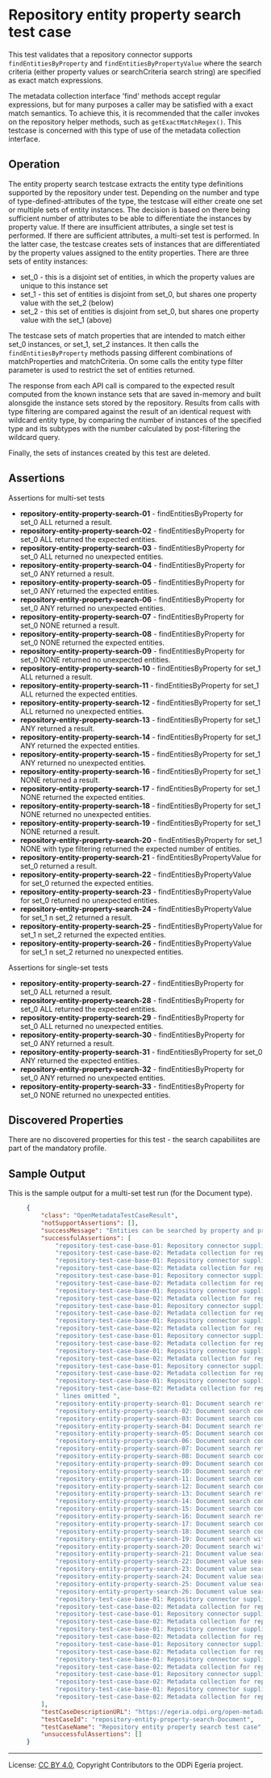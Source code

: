 <!-- SPDX-License-Identifier: CC-BY-4.0 -->
<!-- Copyright Contributors to the ODPi Egeria project. -->

# Repository entity property search test case

This test validates that a repository connector supports `findEntitiesByProperty` and `findEntitiesByPropertyValue` where the
search criteria (either property values or searchCriteria search string) are specified as exact match expressions.

The metadata collection interface 'find' methods accept regular expressions, but for many purposes a caller may be satisfied
with a exact match semantics. To achieve this, it is recommended that the caller invokes on the repository helper methods, such
as `getExactMatchRegex()`. This testcase is concerned with this type of use of the metadata collection interface.

## Operation

The entity property search testcase extracts the entity type definitions supported by the repository under test. Depending on the number and
type of type-defined-attributes of the type, the testcase will either create one set or multiple sets of entity instances. The decision is
based on there being sufficient number of attributes to be able to differentiate the instances by property value. If there are insufficient
attributes, a single set test is performed. If there are sufficient attributes, a multi-set test is performed.
In the latter case, the testcase creates sets of instances that are differentiated by the property values assigned to the entity properties.
There are three sets of entity instances:
 * set_0 - this is a disjoint set of entities, in which the property values are unique to this instance set
 * set_1 - this set of entities is disjoint from set_0, but shares one property value with the set_2 (below)
 * set_2 - this set of entities is disjoint from set_0, but shares one property value with the set_1 (above)

The testcase sets of match properties that are intended to match either set_0 instances, or set_1, set_2 instances. It then calls the
`findEntitiesByProperty` methods passing different combinations of matchProperties and matchCriteria. On some calls the entity type
filter parameter is used to restrict the set of entities returned.


The response from each API call is compared to the expected result computed from the known instance sets that are saved in-memory and built alonsgide
the instance sets stored by the repository. Results from calls with type filtering are compared against the result of an identical request with wildcard
entity type, by comparing the number of instances of the specified type and its subtypes with the number calculated by post-filtering the wildcard query.

Finally, the sets of instances created by this test are deleted.


## Assertions

Assertions for multi-set tests

* **repository-entity-property-search-01** - findEntitiesByProperty for set_0 ALL returned a result.
* **repository-entity-property-search-02** - findEntitiesByProperty for set_0 ALL returned the expected entities.
* **repository-entity-property-search-03** - findEntitiesByProperty for set_0 ALL returned no unexpected entities.
* **repository-entity-property-search-04** - findEntitiesByProperty for set_0 ANY returned a result.
* **repository-entity-property-search-05** - findEntitiesByProperty for set_0 ANY returned the expected entities.
* **repository-entity-property-search-06** - findEntitiesByProperty for set_0 ANY returned no unexpected entities.
* **repository-entity-property-search-07** - findEntitiesByProperty for set_0 NONE returned a result.
* **repository-entity-property-search-08** - findEntitiesByProperty for set_0 NONE returned the expected entities.
* **repository-entity-property-search-09** - findEntitiesByProperty for set_0 NONE returned no unexpected entities.
* **repository-entity-property-search-10** - findEntitiesByProperty for set_1 ALL returned a result.
* **repository-entity-property-search-11** - findEntitiesByProperty for set_1 ALL returned the expected entities.
* **repository-entity-property-search-12** - findEntitiesByProperty for set_1 ALL returned no unexpected entities.
* **repository-entity-property-search-13** - findEntitiesByProperty for set_1 ANY returned a result.
* **repository-entity-property-search-14** - findEntitiesByProperty for set_1 ANY returned the expected entities.
* **repository-entity-property-search-15** - findEntitiesByProperty for set_1 ANY returned no unexpected entities.
* **repository-entity-property-search-16** - findEntitiesByProperty for set_1 NONE returned a result.
* **repository-entity-property-search-17** - findEntitiesByProperty for set_1 NONE returned the expected entities.
* **repository-entity-property-search-18** - findEntitiesByProperty for set_1 NONE returned no unexpected entities.
* **repository-entity-property-search-19** - findEntitiesByProperty for set_1 NONE returned a result.
* **repository-entity-property-search-20** - findEntitiesByProperty for set_1 NONE with type filtering returned the expected number of entities.
* **repository-entity-property-search-21** - findEntitiesByPropertyValue for set_0 returned a result.
* **repository-entity-property-search-22** - findEntitiesByPropertyValue for set_0 returned the expected entities.
* **repository-entity-property-search-23** - findEntitiesByPropertyValue for set_0 returned no unexpected entities.
* **repository-entity-property-search-24** - findEntitiesByPropertyValue for set_1 n set_2 returned a result.
* **repository-entity-property-search-25** - findEntitiesByPropertyValue for set_1 n set_2 returned the expected entities.
* **repository-entity-property-search-26** - findEntitiesByPropertyValue for set_1 n set_2 returned no unexpected entities.

Assertions for single-set tests

* **repository-entity-property-search-27** - findEntitiesByProperty for set_0 ALL returned a result.
* **repository-entity-property-search-28** - findEntitiesByProperty for set_0 ALL returned the expected entities.
* **repository-entity-property-search-29** - findEntitiesByProperty for set_0 ALL returned no unexpected entities.
* **repository-entity-property-search-30** - findEntitiesByProperty for set_0 ANY returned a result.
* **repository-entity-property-search-31** - findEntitiesByProperty for set_0 ANY returned the expected entities.
* **repository-entity-property-search-32** - findEntitiesByProperty for set_0 ANY returned no unexpected entities.
* **repository-entity-property-search-33** - findEntitiesByProperty for set_0 NONE returned no unexpected entities.





## Discovered Properties

There are no discovered properties for this test - the search capabiliites are part of the mandatory profile.


## Sample Output

This is the sample output for a multi-set test run (for the Document type).

```json
     {
         "class": "OpenMetadataTestCaseResult",
         "notSupportAssertions": [],
         "successMessage": "Entities can be searched by property and property value",
         "successfulAssertions": [
             "repository-test-case-base-01: Repository connector supplied to conformance suite.",
             "repository-test-case-base-02: Metadata collection for repository connector supplied to conformance suite.",
             "repository-test-case-base-01: Repository connector supplied to conformance suite.",
             "repository-test-case-base-02: Metadata collection for repository connector supplied to conformance suite.",
             "repository-test-case-base-01: Repository connector supplied to conformance suite.",
             "repository-test-case-base-02: Metadata collection for repository connector supplied to conformance suite.",
             "repository-test-case-base-01: Repository connector supplied to conformance suite.",
             "repository-test-case-base-02: Metadata collection for repository connector supplied to conformance suite.",
             "repository-test-case-base-01: Repository connector supplied to conformance suite.",
             "repository-test-case-base-02: Metadata collection for repository connector supplied to conformance suite.",
             "repository-test-case-base-01: Repository connector supplied to conformance suite.",
             "repository-test-case-base-02: Metadata collection for repository connector supplied to conformance suite.",
             "repository-test-case-base-01: Repository connector supplied to conformance suite.",
             "repository-test-case-base-02: Metadata collection for repository connector supplied to conformance suite.",
             "repository-test-case-base-01: Repository connector supplied to conformance suite.",
             "repository-test-case-base-02: Metadata collection for repository connector supplied to conformance suite.",
             "repository-test-case-base-01: Repository connector supplied to conformance suite.",
             "repository-test-case-base-02: Metadata collection for repository connector supplied to conformance suite.",
             "repository-test-case-base-01: Repository connector supplied to conformance suite.",
             "repository-test-case-base-02: Metadata collection for repository connector supplied to conformance suite.",
             " lines omitted ",
             "repository-entity-property-search-01: Document search returned results.",
             "repository-entity-property-search-02: Document search contained all expected results.",
             "repository-entity-property-search-03: Document search contained only valid results.",
             "repository-entity-property-search-04: Document search returned results.",
             "repository-entity-property-search-05: Document search contained all expected results.",
             "repository-entity-property-search-06: Document search contained only valid results.",
             "repository-entity-property-search-07: Document search returned results.",
             "repository-entity-property-search-08: Document search contained all expected results.",
             "repository-entity-property-search-09: Document search contained only valid results.",
             "repository-entity-property-search-10: Document search returned results.",
             "repository-entity-property-search-11: Document search contained all expected results.",
             "repository-entity-property-search-12: Document search contained only valid results.",
             "repository-entity-property-search-13: Document search returned results.",
             "repository-entity-property-search-14: Document search contained all expected results.",
             "repository-entity-property-search-15: Document search contained only valid results.",
             "repository-entity-property-search-16: Document search returned results.",
             "repository-entity-property-search-17: Document search contained all expected results.",
             "repository-entity-property-search-18: Document search contained only valid results.",
             "repository-entity-property-search-19: Document search with type filter returned results.",
             "repository-entity-property-search-20: Document search with type filter returned expected number of results.",
             "repository-entity-property-search-21: Document value search returned results.",
             "repository-entity-property-search-22: Document value search contained all expected results.",
             "repository-entity-property-search-23: Document value search contained only valid results.",
             "repository-entity-property-search-24: Document value search returned results.",
             "repository-entity-property-search-25: Document value search contained all expected results.",
             "repository-entity-property-search-26: Document value search contained no unexpected results.",
             "repository-test-case-base-01: Repository connector supplied to conformance suite.",
             "repository-test-case-base-02: Metadata collection for repository connector supplied to conformance suite.",
             "repository-test-case-base-01: Repository connector supplied to conformance suite.",
             "repository-test-case-base-02: Metadata collection for repository connector supplied to conformance suite.",
             "repository-test-case-base-01: Repository connector supplied to conformance suite.",
             "repository-test-case-base-02: Metadata collection for repository connector supplied to conformance suite.",
             "repository-test-case-base-01: Repository connector supplied to conformance suite.",
             "repository-test-case-base-02: Metadata collection for repository connector supplied to conformance suite.",
             "repository-test-case-base-01: Repository connector supplied to conformance suite.",
             "repository-test-case-base-02: Metadata collection for repository connector supplied to conformance suite.",
             "repository-test-case-base-01: Repository connector supplied to conformance suite.",
             "repository-test-case-base-02: Metadata collection for repository connector supplied to conformance suite.",
             "repository-test-case-base-01: Repository connector supplied to conformance suite.",
             "repository-test-case-base-02: Metadata collection for repository connector supplied to conformance suite."
         ],
         "testCaseDescriptionURL": "https://egeria.odpi.org/open-metadata-conformance-suite/docs/repository-workbench/test-cases/repository-entity-property-search-test-case.md",
         "testCaseId": "repository-entity-property-search-Document",
         "testCaseName": "Repository entity property search test case",
         "unsuccessfulAssertions": []
     }

```


----
License: [CC BY 4.0](https://creativecommons.org/licenses/by/4.0/),
Copyright Contributors to the ODPi Egeria project.